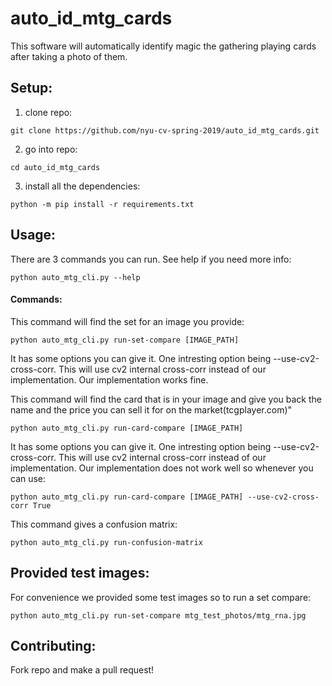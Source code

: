 # auto_id_mtg_cards
This software will automatically identify magic the gathering playing cards after taking a photo of them.

## Setup:
1) clone repo:
```
git clone https://github.com/nyu-cv-spring-2019/auto_id_mtg_cards.git
```
2) go into repo:
```
cd auto_id_mtg_cards
```
3) install all the dependencies:
```
python -m pip install -r requirements.txt
```

## Usage:
There are 3 commands you can run. See help if you need more info:
```
python auto_mtg_cli.py --help
```
#### Commands:
This command will find the set for an image you provide:
```
python auto_mtg_cli.py run-set-compare [IMAGE_PATH]
```
It has some options you can give it. One intresting option being --use-cv2-cross-corr. 
This will use cv2 internal cross-corr instead of our implementation. Our implementation 
works fine.

This command will find the card that is in your image and give you back the name and
the price you can sell it for on the market(tcgplayer.com)"
```
python auto_mtg_cli.py run-card-compare [IMAGE_PATH]
```
It has some options you can give it. One intresting option being --use-cv2-cross-corr. 
This will use cv2 internal cross-corr instead of our implementation. Our implementation 
does not work well so whenever you can use:
```
python auto_mtg_cli.py run-card-compare [IMAGE_PATH] --use-cv2-cross-corr True
```

This command gives a confusion matrix:
```
python auto_mtg_cli.py run-confusion-matrix
```

## Provided test images:
For convenience we provided some test images so to run a set compare:
```
python auto_mtg_cli.py run-set-compare mtg_test_photos/mtg_rna.jpg
```

## Contributing:
Fork repo and make a pull request!
